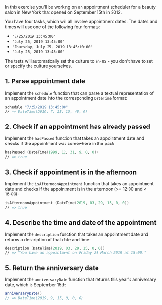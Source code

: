 In this exercise you'll be working on an appointment scheduler for a beauty salon in New York that opened on September 15th in 2012.

You have four tasks, which will all involve appointment dates. The dates and times will use one of the following four formats:

- `"7/25/2019 13:45:00"`
- `"July 25, 2019 13:45:00"`
- `"Thursday, July 25, 2019 13:45:00:00"`
- `"July 25, 2019 13:45:00"`

The tests will automatically set the culture to `en-US` - you don't have to set or specify the culture yourselves.

## 1. Parse appointment date

Implement the `schedule` function that can parse a textual representation of an appointment date into the corresponding `DateTime` format:

```fsharp
schedule "7/25/2019 13:45:00"
// => DateTime(2019, 7, 25, 13, 45, 0)
```

## 2. Check if an appointment has already passed

Implement the `hasPassed` function that takes an appointment date and checks if the appointment was somewhere in the past:

```fsharp
hasPassed (DateTime(1999, 12, 31, 9, 0, 0))
// => true
```

## 3. Check if appointment is in the afternoon

Implement the `isAfternoonAppointment` function that takes an appointment date and checks if the appointment is in the afternoon (>= 12:00 and < 18:00):

```fsharp
isAfternoonAppointment (DateTime(2019, 03, 29, 15, 0, 0))
// => true
```

## 4. Describe the time and date of the appointment

Implement the `description` function that takes an appointment date and returns a description of that date and time:

```fsharp
description (DateTime(2019, 03, 29, 15, 0, 0))
// => "You have an appointment on Friday 29 March 2019 at 15:00."
```

## 5. Return the anniversary date

Implement the `anniversaryDate` function that returns this year's anniversary date, which is September 15th:

```csharp
anniversaryDate()
// => DateTime(2019, 9, 15, 0, 0, 0)
```
